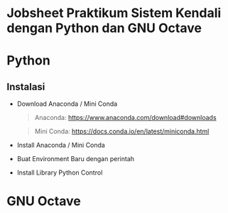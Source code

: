 # Jobsheet Praktikum Sistem Kendali dengan Python dan GNU Octave

# Python
## Instalasi
- Download Anaconda / Mini Conda
    > Anaconda: https://www.anaconda.com/download#downloads
    
    > Mini Conda: https://docs.conda.io/en/latest/miniconda.html
- Install Anaconda / Mini Conda
- Buat Environment Baru dengan perintah
- Install Library Python Control

# GNU Octave